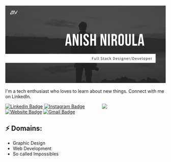 <!--
<h3 align="center">👋 Hi there! I'm Anish Niroula</h3>
<p align="center">
  <a href="http://anishniroula.rf.gd/">Website</a> •
  <a href="https://facebook.com/theanishniroula">Facebook</a>
</p>

---
✨ I'm a full stack designer and keyboard guy writing shits on VS code based in 🤔🤔🤔 my room 🤔. I’m passionate about desiging stuffs {😄 deleting them and repeat} and also building projects in my head. 

- 😄 My Likes: Every thing that gives my brain adrenalina rush   
- 💬 Ask me about: Designing,  Web and How to waste time
- 📫 How to reach me: [@theanishnirola](https://facebook.com/theanishniroula)
- ⚡ Fun fact: I enjoy gaming and I'm wasting my time gaming . If you to join me playing [click here](https://www.youtube.com/channel/UCAN-30VlnvW5YAw7jZ32zFw)

[![Anish's github stats](https://github-readme-stats.vercel.app/api?username=theanishniroula)](https://github.com/theanishniroula/github-readme-stats)
-->


![Header image](https://github.com/theanishniroula/theanishniroula/blob/master/gitbanner-anishniroula.png)
<!-- You can create your own header images using Canva, it has a lot of templates. If you do, use the following link https://www.canva.com/join/celeriac-tread-jellyfish -->
I'm a tech enthusiast who loves to learn about new things. Connect with me on LinkedIn.

<img align='right' src='https://media.giphy.com/media/bcKmIWkUMCjVm/giphy.gif' width='200"'>


[![Linkedin Badge](https://img.shields.io/badge/-Anish_Niroula-blue?style=flat-square&logo=Linkedin&logoColor=white&link=https://www.linkedin.com/in/anishniroula/)](https://www.linkedin.com/in/theanisniroula/)
[![Instagram Badge](https://img.shields.io/badge/-theanishniroula-e4405f?style=flat-square&logo=Instagram&logoColor=white&link=https://www.instagram.com/theanishniroula/)](https://www.instagram.com/theanishniroula/)
[![Website Badge](https://img.shields.io/badge/-anishniroula.rf.gd-e34f26?style=flat-square&logo=HTML5&logoColor=white&link=https://jayraj.co.in/)](http://anishniroula.rf.gd/)
[![Gmail Badge](https://img.shields.io/badge/-theanishniroula@gmail.com-d14836?style=flat-square&logo=Gmail&logoColor=white&link=mailto:mail@jayraj.co.in)](mailto:theanishniroula@gmail.com)
## ⚡ Domains:
- Graphic Design
- Web Development
- So called Impossibles

